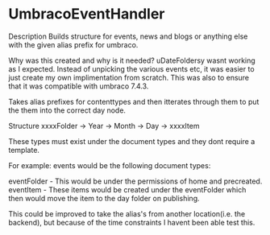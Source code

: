 # UmbracoEventHandler
Description
Builds structure for events, news and blogs or anything else with the given alias prefix for umbraco.

Why was this created and why is it needed?
uDateFoldersy wasnt working as I expected.  Instead of unpicking the various events etc, it was easier to just create my own implimentation from scratch.  This was also to ensure that it was compatible with umbraco 7.4.3.

Takes alias prefixes for contenttypes and then itterates through them to put the them into the correct day node.

Structure
xxxxFolder -> Year -> Month -> Day -> xxxxItem

These types must exist under the document types and they dont require a template.

For example:
events would be the following document types:

eventFolder - This would be under the permissions of home and precreated.
eventItem - These items would be created under the eventFolder which then would move the item to the day folder on publishing.

This could be improved to take the alias's from another location(i.e. the backend), but because of the time constraints I havent been able test this. 
